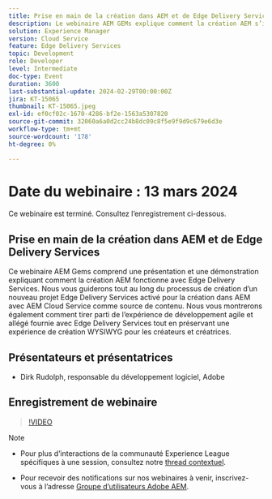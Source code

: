 ```yaml
---
title: Prise en main de la création dans AEM et de Edge Delivery Services
description: Le webinaire AEM GEMs explique comment la création AEM s’intègre à Edge Delivery Services, ce qui permet de créer un projet avec AEM Cloud Service et de gérer une interface de création WYSIWYG.
solution: Experience Manager
version: Cloud Service
feature: Edge Delivery Services
topic: Development
role: Developer
level: Intermediate
doc-type: Event
duration: 3600
last-substantial-update: 2024-02-29T00:00:00Z
jira: KT-15065
thumbnail: KT-15065.jpeg
exl-id: ef0cf02c-1670-4286-bf2e-1563a5307820
source-git-commit: 32060a6a0d2cc24b8dc09c8f5e9f9d9c679e6d3e
workflow-type: tm+mt
source-wordcount: '178'
ht-degree: 0%

---
```


# Date du webinaire : 13 mars 2024

Ce webinaire est terminé. Consultez l’enregistrement ci-dessous.

## Prise en main de la création dans AEM et de Edge Delivery Services

Ce webinaire AEM Gems comprend une présentation et une démonstration expliquant comment la création AEM fonctionne avec Edge Delivery Services. Nous vous guiderons tout au long du processus de création d’un nouveau projet Edge Delivery Services activé pour la création dans AEM avec AEM Cloud Service comme source de contenu. Nous vous montrerons également comment tirer parti de l’expérience de développement agile et allégé fournie avec Edge Delivery Services tout en préservant une expérience de création WYSIWYG pour les créateurs et créatrices.

## Présentateurs et présentatrices

* Dirk Rudolph, responsable du développement logiciel, Adobe

## Enregistrement de webinaire

>[!VIDEO](https://video.tv.adobe.com/v/3427919/)

>[!NOTE]
> 
>* Pour plus d’interactions de la communauté Experience League spécifiques à une session, consultez notre [thread contextuel](https://adobe.ly/3uIj6D7).
>
>* Pour recevoir des notifications sur nos webinaires à venir, inscrivez-vous à l’adresse [Groupe d’utilisateurs Adobe AEM](https://aem-augs.adobe.com/).
